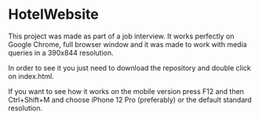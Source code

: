 # HotelWebsite
This project was made as part of a job interview. It works perfectly on Google Chrome, full browser window and 
it was made to work with media queries in a 390x844 resolution. 

In order to see it you just need to download the repository and double click on index.html.

If you want to see how it works on the mobile version press F12 and then Ctrl+Shift+M and choose iPhone 12 Pro (preferably) 
or the default standard resolution.
